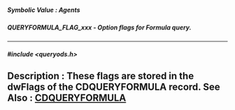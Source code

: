 ##### Symbolic Value : Agents
##### QUERYFORMULA_FLAG_xxx - Option flags for Formula query.
---
##### #include <queryods.h>
**Description :**
These flags are stored in the dwFlags of the CDQUERYFORMULA record.
**See Also :**
[CDQUERYFORMULA](D:/md_files/CDQUERYFORMULA.md)
---
